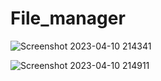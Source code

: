 # File_manager
![Screenshot 2023-04-10 214341](https://user-images.githubusercontent.com/120749831/231059302-343dc3e6-529d-4134-a50f-cabb98d089ec.png)

![Screenshot 2023-04-10 214911](https://user-images.githubusercontent.com/120749831/231059337-c3063306-d695-4d46-ba5e-823b9345fc2e.png)
